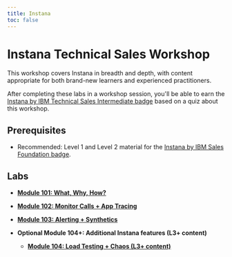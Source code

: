 ```yaml
---
title: Instana
toc: false
---
```


# Instana Technical Sales Workshop

This workshop covers Instana in breadth and depth, with content appropriate for both brand-new learners and experienced practitioners.

After completing these labs in a workshop session, you'll be able to earn the [Instana by IBM Technical Sales Intermediate badge](https://www.credly.com/org/ibm/badge/instana-by-ibm-technical-sales-intermediate) based on a quiz about this workshop.

## Prerequisites

- Recommended: Level 1 and Level 2 material for the [Instana by IBM Sales Foundation badge](https://www.credly.com/org/ibm/badge/instana-by-ibm-sales-foundation).

## Labs

- **[Module 101: What, Why, How?](/instana/101)**

- **[Module 102: Monitor Calls + App Tracing](/instana/102)**

- **[Module 103: Alerting + Synthetics](/instana/103)**

- **Optional Module 104+: Additional Instana features (L3+ content)**

  - **[Module 104: Load Testing + Chaos (L3+ content)](/instana/104)**
